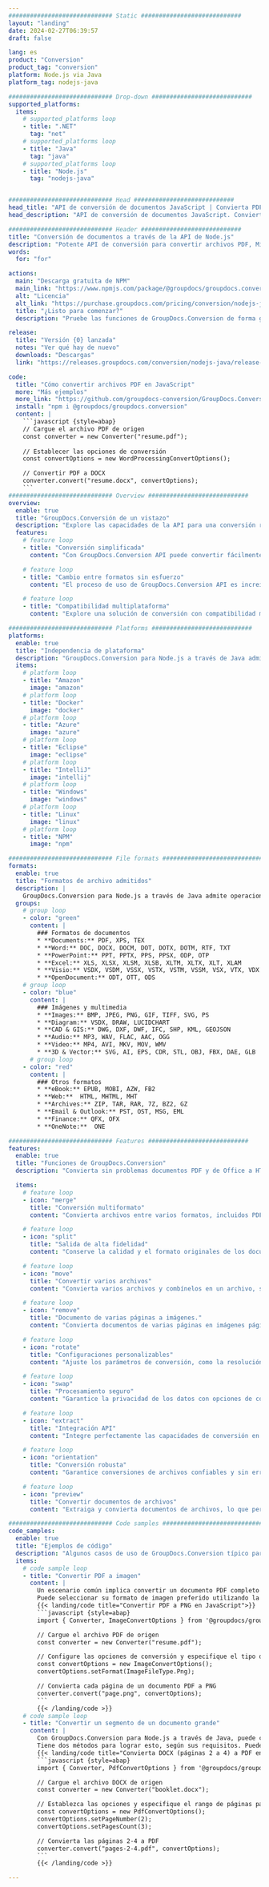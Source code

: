 ```yaml
---
############################# Static ############################
layout: "landing"
date: 2024-02-27T06:39:57
draft: false

lang: es
product: "Conversion"
product_tag: "conversion"
platform: Node.js via Java
platform_tag: nodejs-java

############################# Drop-down ############################
supported_platforms:
  items:
    # supported_platforms loop
    - title: ".NET"
      tag: "net"
    # supported_platforms loop
    - title: "Java"
      tag: "java"
    # supported_platforms loop
    - title: "Node.js"
      tag: "nodejs-java" 


############################# Head ############################
head_title: "API de conversión de documentos JavaScript | Convierta PDF, Word, Excel, PPTX, HTML e imágenes"
head_description: "API de conversión de documentos JavaScript. Convierta formatos de archivos de imagen, PDF, Word, DOC, DOCX, Excel, hojas de cálculo, PPT, PPTX, HTML, PSD, MPT, MPP, correo electrónico, MSG, EMLX, AutoCAD y de imagen."

############################# Header ############################
title: "Conversión de documentos a través de la API de Node.js"
description: "Potente API de conversión para convertir archivos PDF, Microsoft Office, HTML, libros electrónicos e imágenes"
words:
  for: "for"

actions:
  main: "Descarga gratuita de NPM"
  main_link: "https://www.npmjs.com/package/@groupdocs/groupdocs.conversion"
  alt: "Licencia"
  alt_link: "https://purchase.groupdocs.com/pricing/conversion/nodejs-java"
  title: "¿Listo para comenzar?"
  description: "Pruebe las funciones de GroupDocs.Conversion de forma gratuita o solicite una licencia"

release:
  title: "Versión {0} lanzada"
  notes: "Ver qué hay de nuevo"
  downloads: "Descargas"
  link: "https://releases.groupdocs.com/conversion/nodejs-java/release-notes/latest/"

code:
  title: "Cómo convertir archivos PDF en JavaScript"
  more: "Más ejemplos"
  more_link: "https://github.com/groupdocs-conversion/GroupDocs.Conversion-for-Node.js-via-Java"
  install: "npm i @groupdocs/groupdocs.conversion"
  content: |
    ```javascript {style=abap}       
    // Cargue el archivo PDF de origen
    const converter = new Converter("resume.pdf");
    
    // Establecer las opciones de conversión
    const convertOptions = new WordProcessingConvertOptions();

    // Convertir PDF a DOCX
    converter.convert("resume.docx", convertOptions);
    ```
############################# Overview ############################
overview:
  enable: true
  title: "GroupDocs.Conversión de un vistazo"
  description: "Explore las capacidades de la API para una conversión rápida e impecable de archivos PDF, Microsoft Office, HTML, libros electrónicos y de imágenes dentro de aplicaciones JavaScript."
  features:
    # feature loop
    - title: "Conversión simplificada"
      content: "Con GroupDocs.Conversion API puede convertir fácilmente documentos de diversos formatos a archivos PDF, Microsoft Office, HTML, libros electrónicos y de imágenes. La API proporciona opciones flexibles y sólidas, lo que garantiza la integridad del contenido y la estructura del documento durante todo el proceso de conversión."

    # feature loop
    - title: "Cambio entre formatos sin esfuerzo"
      content: "El proceso de uso de GroupDocs.Conversion API es increíblemente sencillo y requiere solo un método y un conjunto de opciones para cambiar sin esfuerzo entre diferentes formatos."

    # feature loop
    - title: "Compatibilidad multiplataforma"
      content: "Explore una solución de conversión con compatibilidad multiplataforma inherente, que atienda a una base de usuarios más amplia y garantice un rendimiento óptimo en varios entornos para todos sus requisitos de conversión de documentos."

############################# Platforms ############################
platforms:
  enable: true
  title: "Independencia de plataforma"
  description: "GroupDocs.Conversion para Node.js a través de Java admite los siguientes sistemas operativos, marcos y administradores de paquetes"
  items:
    # platform loop
    - title: "Amazon"
      image: "amazon"
    # platform loop
    - title: "Docker"
      image: "docker"
    # platform loop
    - title: "Azure"
      image: "azure"
    # platform loop
    - title: "Eclipse"
      image: "eclipse"
    # platform loop
    - title: "IntelliJ"
      image: "intellij"
    # platform loop
    - title: "Windows"
      image: "windows"
    # platform loop
    - title: "Linux"
      image: "linux"
    # platform loop
    - title: "NPM"
      image: "npm"

############################# File formats ############################
formats:
  enable: true
  title: "Formatos de archivo admitidos"
  description: |
    GroupDocs.Conversion para Node.js a través de Java admite operaciones con los siguientes [formatos de archivo] (https://docs.groupdocs.com/conversion/nodejs-java/supported-file-formats/).
  groups:
    # group loop
    - color: "green"
      content: |
        ### Formatos de documentos
        * **Documents:** PDF, XPS, TEX
        * **Word:** DOC, DOCX, DOCM, DOT, DOTX, DOTM, RTF, TXT
        * **PowerPoint:** PPT, PPTX, PPS, PPSX, ODP, OTP
        * **Excel:** XLS, XLSX, XLSM, XLSB, XLTM, XLTX, XLT, XLAM
        * **Visio:** VSDX, VSDM, VSSX, VSTX, VSTM, VSSM, VSX, VTX, VDX
        * **OpenDocument:** ODT, OTT, ODS
    # group loop
    - color: "blue"
      content: |
        ### Imágenes y multimedia
        * **Images:** BMP, JPEG, PNG, GIF, TIFF, SVG, PS
        * **Diagram:** VSDX, DRAW, LUCIDCHART
        * **CAD & GIS:** DWG, DXF, DWF, IFC, SHP, KML, GEOJSON
        * **Audio:** MP3, WAV, FLAC, AAC, OGG
        * **Video:** MP4, AVI, MKV, MOV, WMV
        * **3D & Vector:** SVG, AI, EPS, CDR, STL, OBJ, FBX, DAE, GLB    
      # group loop
    - color: "red"
      content: |
        ### Otros formatos        
        * **eBook:** EPUB, MOBI, AZW, FB2
        * **Web:**  HTML, MHTML, MHT
        * **Archives:** ZIP, TAR, RAR, 7Z, BZ2, GZ
        * **Email & Outlook:** PST, OST, MSG, EML
        * **Finance:** QFX, OFX
        * **OneNote:**  ONE

############################# Features ############################
features:
  enable: true
  title: "Funciones de GroupDocs.Conversion"
  description: "Convierta sin problemas documentos PDF y de Office a HTML, JPG, PNG, BMP, TIFF, SVG y muchos otros formatos. GroupDocs.Conversion para la API JavaScript está diseñada para ser fácil de usar e integrar en su proyecto. Admite todos los formatos de documentos populares con la capacidad de personalizar el proceso de conversión."

  items:
    # feature loop
    - icon: "merge"
      title: "Conversión multiformato"
      content: "Convierta archivos entre varios formatos, incluidos PDF, DOCX, XLSX, PPTX y más, con facilidad."

    # feature loop
    - icon: "split"
      title: "Salida de alta fidelidad"
      content: "Conserve la calidad y el formato originales de los documentos durante el proceso de conversión."

    # feature loop
    - icon: "move"
      title: "Convertir varios archivos"
      content: "Convierta varios archivos y combínelos en un archivo, simplificando la organización del contenido convertido."

    # feature loop
    - icon: "remove"
      title: "Documento de varias páginas a imágenes."
      content: "Convierta documentos de varias páginas en imágenes página por página, lo que permite un control preciso sobre el proceso de transformación y facilita la extracción y el análisis de documentos basados ​​en imágenes."

    # feature loop
    - icon: "rotate"
      title: "Configuraciones personalizables"
      content: "Ajuste los parámetros de conversión, como la resolución, la calidad y el diseño, para cumplir con requisitos específicos."

    # feature loop
    - icon: "swap"
      title: "Procesamiento seguro"
      content: "Garantice la privacidad de los datos con opciones de conversión de archivos protegidos con contraseña."

    # feature loop
    - icon: "extract"
      title: "Integración API"
      content: "Integre perfectamente las capacidades de conversión en sus aplicaciones JavaScript, convirtiéndolas en una parte perfecta de su flujo de trabajo."

    # feature loop
    - icon: "orientation"
      title: "Conversión robusta"
      content: "Garantice conversiones de archivos confiables y sin errores, garantizando la precisión e integridad de sus documentos transformados."

    # feature loop
    - icon: "preview"
      title: "Convertir documentos de archivos"
      content: "Extraiga y convierta documentos de archivos, lo que permite la transformación del contenido almacenado en archivos comprimidos."

############################# Code samples ############################
code_samples:
  enable: true
  title: "Ejemplos de código"
  description: "Algunos casos de uso de GroupDocs.Conversion típico para Node.js mediante operaciones Java"
  items:
    # code sample loop
    - title: "Convertir PDF a imagen"
      content: |
        Un escenario común implica convertir un documento PDF completo o páginas específicas en una colección de imágenes. GroupDocs.Conversion para Node.js a través de Java ofrece la capacidad de convertir archivos PDF a varios formatos de imagen, como TIFF, JPG, PNG, GIF, BMP y más.  
        Puede seleccionar su formato de imagen preferido utilizando la clase ImageFileType.
        {{< landing/code title="Convertir PDF a PNG en JavaScript">}}
        ```javascript {style=abap}
        import { Converter, ImageConvertOptions } from '@groupdocs/groupdocs.conversion'; 

        // Cargue el archivo PDF de origen
        const converter = new Converter("resume.pdf");

        // Configure las opciones de conversión y especifique el tipo de imagen de salida
        const convertOptions = new ImageConvertOptions();
        convertOptions.setFormat(ImageFileType.Png);

        // Convierta cada página de un documento PDF a PNG
        converter.convert("page.png", convertOptions);
        ```
        {{< /landing/code >}}
    # code sample loop
    - title: "Convertir un segmento de un documento grande"
      content: |
        Con GroupDocs.Conversion para Node.js a través de Java, puede convertir sin esfuerzo páginas específicas de un documento extenso.  
        Tiene dos métodos para lograr esto, según sus requisitos. Puede convertir un rango de páginas o convertir páginas específicas.
        {{< landing/code title="Convierta DOCX (páginas 2 a 4) a PDF en JavaScript">}}
        ```javascript {style=abap}   
        import { Converter, PdfConvertOptions } from '@groupdocs/groupdocs.conversion'

        // Cargue el archivo DOCX de origen
        const converter = new Converter("booklet.docx");

        // Establezca las opciones y especifique el rango de páginas para convertir
        const convertOptions = new PdfConvertOptions();
        convertOptions.setPageNumber(2);
        convertOptions.setPagesCount(3);

        // Convierta las páginas 2-4 a PDF
        converter.convert("pages-2-4.pdf", convertOptions);
        ```
        {{< /landing/code >}}

---
```

